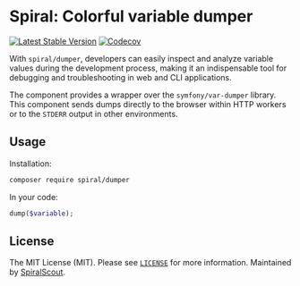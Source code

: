 # Spiral: Colorful variable dumper
[![Latest Stable Version](https://poser.pugx.org/spiral/dumper/version)](https://packagist.org/packages/spiral/dumper)
[![Codecov](https://codecov.io/gh/spiral/dumper/branch/master/graph/badge.svg)](https://codecov.io/gh/spiral/dumper/)

With `spiral/dumper`, developers can easily inspect and analyze variable values during the development process, making it an indispensable tool for debugging and troubleshooting in web and CLI applications.

The component provides a wrapper over the `symfony/var-dumper` library. This component sends dumps directly to the browser within HTTP workers or to the `STDERR` output in other environments. 

## Usage

Installation:

```bash
composer require spiral/dumper
```

In your code:

```php
dump($variable);
```

## License

The MIT License (MIT). Please see [`LICENSE`](./LICENSE) for more information. Maintained by [SpiralScout](https://spiralscout.com).
